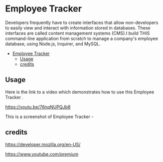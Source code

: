 # Employee Tracker
Developers frequently have to create interfaces that allow non-developers to easily view and interact with information stored in databases. These interfaces are called content management systems (CMS).I build THIS command-line application from scratch to manage a company's employee database, using Node.js, Inquirer, and MySQL.
- [Employee Tracker](#employee-tracker)
  - [Usage](#usage)
  - [credits](#credits)
## Usage
Here is the link to a video which demonstrates how to use this Employee Tracker .

https://youtu.be/76nqNUPQJb8

This is a screenshot of Employee Tracker  -


## credits
https://developer.mozilla.org/en-US/

https://www.youtube.com/premium




